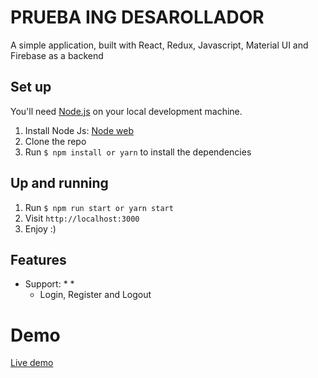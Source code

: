 # PRUEBA ING DESAROLLADOR

A simple application, built with React, Redux, Javascript, Material UI and
Firebase as a backend

## Set up

You'll need [Node.js](https://nodejs.org/) on your local development machine.

1. Install Node Js: [Node web](https://nodejs.org/)
2. Clone the repo
3. Run `$ npm install or yarn` to install the dependencies

## Up and running

1.  Run `$ npm run start or yarn start`
2. Visit `http://localhost:3000`
3. Enjoy :)

## Features

* Support:
  * 
  * 
  * Login, Register and Logout
  
# Demo
[Live demo]()
